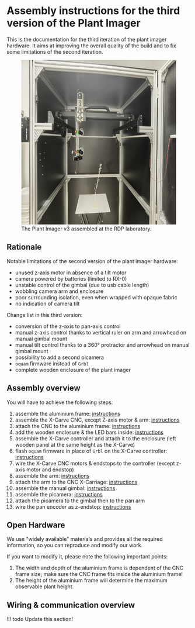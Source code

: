 # Assembly instructions for the third version of the Plant Imager

This is the documentation for the third iteration of the plant imager hardware.
It aims at improving the overall quality of the build and to fix some limitations of the second iteration.

<figure>
  <img src="../../../assets/images/plant_imager_v3/RomiV3.jpg" style="height:450px">
  <figcaption>The Plant Imager v3 assembled at the RDP laboratory.</figcaption>
</figure>


## Rationale

Notable limitations of the second version of the plant imager hardware:

- unused z-axis motor in absence of a tilt motor
- camera powered by batteries (limited to RX-0)
- unstable control of the gimbal (due to usb cable length)
- wobbling camera arm and enclosure
- poor surrounding isolation, even when wrapped with opaque fabric
- no indication of camera tilt

Change list in this third version:

- conversion of the z-axis to pan-axis control
- manual z-axis control thanks to vertical ruler on arm and arrowhead on manual gimbal mount
- manual tilt control thanks to a 360° protractor and arrowhead on manual gimbal mount
- possibility to add a second picamera
- `oquam` firmware instead of `Grbl`
- complete wooden enclosure of the plant imager

## Assembly overview

You will have to achieve the following steps:

1. assemble the aluminium frame: [instructions](alu_frame.md)
2. assemble the X-Carve CNC, except Z-axis motor & arm: [instructions](cnc_frame.md)
3. attach the CNC to the aluminium frame: [instructions](frame_cnc.md)
4. add the wooden enclosure & the LED bars inside: [instructions](cnc_electronics.md)
5. assemble the X-Carve controller and attach it to the enclosure (left wooden panel at the same height as the X-Carve)
6. flash `oquam` firmware in place of `Grbl` on the X-Carve controller: [instructions](flashing_oquam.md)
7. wire the X-Carve CNC motors & endstops to the controller (except z-axis motor and endstop)
8. assemble the arm: [instructions](pan_arm.md)
9. attach the arm to the CNC X-Carriage: [instructions](cnc_arm.md)
10. assemble the manual gimbal: [instructions](manual_gimbal.md)
11. assemble the picamera: [instructions](picamera.md)
12. attach the picamera to the gimbal then to the pan arm
14. wire the pan encoder as z-endstop: [instructions](pan_electronics.md)


## Open Hardware

We use "widely available" materials and provides all the required information, so you can reproduce and modify our work.

If you want to modify it, please note the following important points:

1. The width and depth of the aluminium frame is dependent of the CNC frame size, make sure the CNC frame fits inside the aluminium frame!
2. The height of the aluminium frame will determine the maximum observable plant height.


## Wiring & communication overview

!!! todo
    Update this section!
